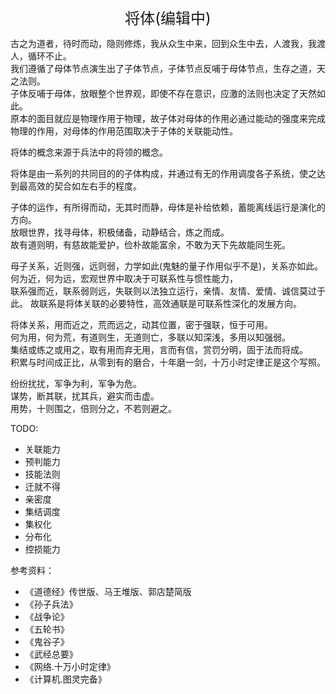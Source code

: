 <center><font size=5>将体(编辑中)</font></center>

古之为道者，待时而动，隐则修炼，我从众生中来，回到众生中去，人渡我，我渡人，循环不止。<br/>
我们遵循了母体节点演生出了子体节点，子体节点反哺于母体节点，生存之道，天之法则。<br/>
子体反哺于母体，放眼整个世界观，即使不存在意识，应激的法则也决定了天然如此。<br/>
原本的面目就应是物理作用于物理，故子体对母体的作用必通过能动的强度来完成物理的作用，对母体的作用范围取决于子体的关联能动性。<br/>

将体的概念来源于兵法中的将领的概念。<br/>

将体是由一系列的共同目的的子体构成，并通过有无的作用调度各子系统，使之达到最高效的契合如左右手的程度。<br/>

子体的运作，有所得而动，无其时而静，母体是补给依赖，蓄能离线运行是演化的方向。<br/>
放眼世界，找寻母体，积极储备，动静结合，炼之而成。<br/>
故有道则明，有慈故能爱护，俭朴故能富余，不敢为天下先故能同生死。<br/>

母子关系，近则强，远则弱，力学如此(鬼魅的量子作用似乎不是)，关系亦如此。<br/>
何为近，何为远，宏观世界中取决于可联系性与惯性能力，<br/>
联系强而近，联系弱则远，失联则以法独立运行，亲情、友情、爱情、诚信莫过于此。
故联系是将体关联的必要特性，高效通联是可联系性深化的发展方向。

将体关系，用而近之，荒而远之，动其位置，密于强联，恒于可用。<br/>
何为用，何为荒，有道则生，无道则亡，多联以知深浅，多用以知强弱。<br/>
集结或练之或用之，取有用而弃无用，言而有信，赏罚分明，固于法而将成。<br/>
积累与时间成正比，从零到有的磨合，十年磨一剑，十万小时定律正是这个写照。<br/>

纷纷扰扰，军争为利，军争为危。<br/>
谋势，断其联，扰其兵，避实而击虚。<br/>
用势，十则围之，倍则分之，不若则避之。<br/>

TODO: 
* 关联能力
* 预判能力
* 技能法则
* 迁就不得
* 亲密度
* 集结调度
* 集权化
* 分布化
* 控损能力


参考资料：
* 《道德经》传世版、马王堆版、郭店楚简版
* 《孙子兵法》
* 《战争论》
* 《五轮书》
* 《鬼谷子》
* 《武经总要》
* 《网络.十万小时定律》
* 《计算机.图灵完备》

